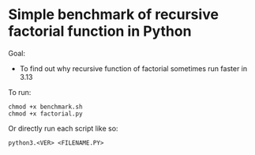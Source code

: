 # Simple benchmark of recursive factorial function in Python

Goal:

- To find out why recursive function of factorial sometimes run faster in 3.13

To run:

```
chmod +x benchmark.sh
chmod +x factorial.py

```

Or directly run each script like so:

```
python3.<VER> <FILENAME.PY>
```
